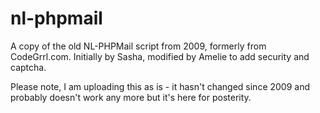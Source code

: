 # nl-phpmail
A copy of the old NL-PHPMail script from 2009, formerly from CodeGrrl.com. Initially by Sasha, modified by Amelie to add security and captcha.

Please note, I am uploading this as is - it hasn't changed since 2009 and probably doesn't work any more but it's here for posterity.
